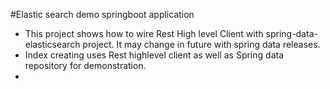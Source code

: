 #Elastic search demo springboot application

- This project shows how to wire Rest High level Client with spring-data-elasticsearch project. It may change in future with spring data releases.
- Index creating uses Rest highlevel client as well as Spring data repository for demonstration. 
-  